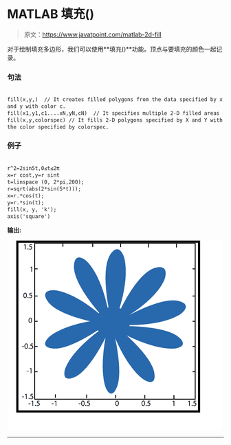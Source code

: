 # MATLAB 填充()

> 原文：<https://www.javatpoint.com/matlab-2d-fill>

对于绘制填充多边形，我们可以使用**填充()**功能。顶点与要填充的颜色一起记录。

### 句法

```

fill(x,y,)	// It creates filled polygons from the data specified by x and y with color c.
fill(x1,y1,c1....xN,yN,cN)	// It specifies multiple 2-D filled areas
fill(x,y,colorspec)	// It fills 2-D polygons specified by X and Y with the color specified by colorspec.

```

### 例子

```

r^2=2sin5t,0≤t≤2π
x=r cost,y=r sint
t=linspace (0, 2*pi,200);
r=sqrt(abs(2*sin(5*t)));
x=r.*cos(t);
y=r.*sin(t);
fill(x, y, 'k');
axis('square')

```

**输出:**

![MATLAB fill()](img/ca5679703fbddd853b0d2ae75b142f41.png)

* * *